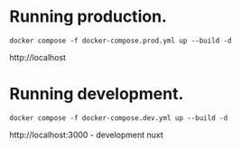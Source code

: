 # Running production.
```
docker compose -f docker-compose.prod.yml up --build -d
```
http://localhost
# Running development.
```
docker compose -f docker-compose.dev.yml up --build -d
```
http://localhost:3000 - development nuxt
